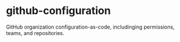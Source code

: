 # github-configuration
GitHub organization configuration-as-code, includinging permissions, teams, and repositories.
